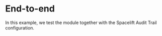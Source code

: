 # End-to-end

In this example, we test the module together with the Spacelift Audit Trail configuration.
